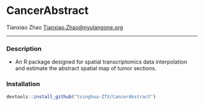 # CancerAbstract
Tianxiao Zhao
Tianxiao.Zhao@nyulangone.org
****
### Description
- An R package designed for spatial transcriptomics data interpolation and estimate the abstract spatial map of tumor sections.

### Installation
```R
devtools::install_github("tsinghua-ZTX/CancerAbstract")
```
